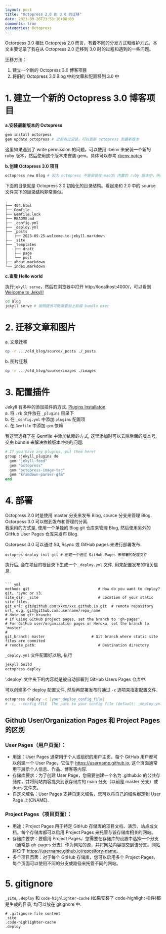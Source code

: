 ```yaml
---
layout: post
title: "Octopress 2.0 到 3.0 的迁移"
date: 2023-09-26T23:58:10+08:00
comments: true
categories: Octopress
---
```


Octorpess 3.0 相比 Octopress 2.0 而言，有着不同的分发方式和维护方式。本文主要记录了我在从 Octopress 2.0 迁移到 3.0 时的过程和遇到的一些问题。  

迁移方法：  
1. 建立一个新的 Octopress 3.0 博客项目
2. 将旧的 Octopress 3.0 Blog 中的文章和配置移到 3.0 中  

# 1. 建立一个新的 Octopress 3.0 博客项目  
**a.安装最新版本的 Octopress**  

 ``` zsh
 gem install octorpess
 gem update octopress # 之前有过安装，可以更新 octopress 到最新版本
 ```
这里如果遇到了 write permission 的问题，可以使用 rbenv 来安装一个新的 ruby 版本，然后使用这个版本来安装 gem。具体可以参考 [rbenv notes](https://douxinchun.github.io/2023/09/26/rbenv-notes.html)  

**b.创建 Octopress 3.0 项目**

 ``` zsh
 octopress new Blog # 因为 octopress 不是安装在 macOS 内置的 ruby 版本中，所以指定此命令前，需要使用 rbenv 来指定 ruby 版本
 ```  

 下面的目录就是 Octopress 3.0 初始化的目录结构。看起来和 2.0 中的 source 文件夹下的目录结构非常类似。
 ```
 .
├── 404.html
├── Gemfile
├── Gemfile.lock
├── README.md
├── _config.yml
├── _deploy.yml
├── _posts
│   ├── 2023-09-25-welcome-to-jekyll.markdown
├── _site
├── _templates
│   ├── draft
│   ├── page
│   └── post
├── about.markdown
└── index.markdown
 ```  

**c.查看 Hello world**  

执行`jekyll serve`，然后在浏览器中打开 http://localhost:4000/，可以看到 [Welcome to Jekyll!](/posts/welcome-to-jekyll/)   
``` zsh
cd Blog
jekyll serve # 按照提示可能需要加上前缀 bundle exec
```  

# 2. 迁移文章和图片  

a. 文章迁移
``` zsh
cp -r .../old_blog/source/_posts ./_posts
```
b. 图片迁移
``` zsh
cp -r .../old_blog/source/images ./images
```

# 3. 配置插件  

Jekyll 有多种的添加插件的方式. [Plugins Installaton](https://jekyllrb.com/docs/plugins/).  
a. 将 `.rb` 文件放在 `_plugins` 目录下  
b. 在 `_config.yml` 中添加 `plugins` 配置项  
c. 在 `Gemfile` 中添加 `gem` 依赖  

我这里选择了在 Gemfile 中添加依赖的方式, 这里添加时可以去除后面的版本号, 交由 bundle 来解决依赖版本冲突的问题.  

``` zsh
# If you have any plugins, put them here!
group :jekyll_plugins do
  gem "jekyll-feed"
  gem "octopress"
  gem "octopress-image-tag"
  gem "kramdown-parser-gfm"
end
```
# 4. 部署  

Octopress 2.0 时是使用 master 分支来发布 Blog, source 分支来管理 Blog. Octorpess 3.0 可以做到发布和管理的分离.  
我采用的方式是, 使用一个单独的 Blog git 仓库来管理 Blog, 然后使用另外的 GitHub User Pages 仓库来发布 Blog.  

Octorpess 3.0 可以通过 S3, Rsync 或 GitHub pages 来进行部署发布. 

```
octopres deploy init git # 创建一个通过 GitHub Pages 来部署的配置文件
```  
执行后, 会在项目的根目录下生成一个 `_deploy.yml` 文件, 用来配置发布的相关信息.  

```  

``` yml
method: git                               # How do you want to deploy? git, rsync or s3.
site_dir: _site                           # Location of your static site files.
git_url: git@github.com:xxxx/xxx.github.io.git  # remote repository url, e.g. git@github.com:username/repo_name
# Note on git_branch:
# If using GitHub project pages, set the branch to 'gh-pages'.
# For GitHub user/organization pages or Heroku, set the branch to 'master'.
#
git_branch: master                     # Git branch where static site files are commited
# remote_path:                            # Destination directory
```  
`_deploy.yml` 文件配置好以后, 执行  

``` zsh
jekyll build
octopress deploy
```  
'.deploy' 文件夹下的内容就是被自动部署到 GitHub Users Pages 仓库中.

可以创建多个 deploy 配置文件, 然后再部署发布时通过 `-c` 选项来指定配置文件.
``` zsh
octopress deploy -c [your_deploy_config_file]
# -c, --config FILE  The path to your config file (default: _deploy.yml)
```  

## Github User/Organization Pages 和 Project Pages 的区别  
### User Pages（用户页面）：

- 用途：User Pages 通常用于个人或组织的用户主页。每个 GitHub 用户都可以创建一个 User Page，它位于 https://username.github.io, 这个页面通常用于展示个人信息、作品、博客等内容.  
- 存储库要求：为了创建 User Page，您需要创建一个名为 <username>.github.io 的公共存储库，并将网站内容提交到该存储库的 main 分支（以前是 master 分支）或 docs 文件夹。
- 自定义域名：User Pages 支持自定义域名，您可以将自己的域名绑定到 User Page 上(CNAME).  

### Project Pages（项目页面）：

- 用途：Project Pages 用于特定 GitHub 存储库的项目文档、演示、站点或文档。每个存储库都可以启用 Project Pages 来托管与该存储库相关的网站。
- 存储库要求：要启用 Project Pages，您需要在存储库的设置中选择一个分支（通常是 gh-pages 分支）作为网站的源，并将网站内容提交到该分支。网站将位于 https://username.github.io/repository-name。
- 多个项目页面：对于每个 GitHub 存储库，您可以启用多个 Project Pages，每个页面可以使用不同的分支或路径来托管不同的网站。  

# 5. gitignore  

`_site`, `.deploy` 和 `code-highlighter-cache` (如果安装了 code-highlight 插件)都是生成的目录, 均可以放在 gitignore 中.
``` 
# .gitignore file content
_site
.code-highlighter-cache
.deploy
```
